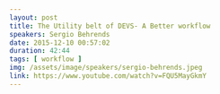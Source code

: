 ```yaml
---
layout: post
title: The Utility belt of DEVS- A Better workflow
speakers: Sergio Behrends
date: 2015-12-10 00:57:02
duration: 42:44
tags: [ workflow ]
img: /assets/image/speakers/sergio-behrends.jpeg
link: https://www.youtube.com/watch?v=FQU5MayGkmY
---
```

